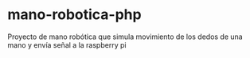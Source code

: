 # mano-robotica-php
Proyecto de mano robótica que simula movimiento de los dedos de una mano y envía señal a la raspberry pi
